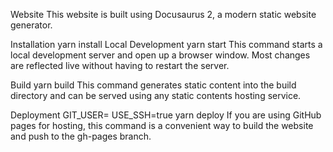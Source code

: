 Website
This website is built using Docusaurus 2, a modern static website generator.

Installation
yarn install
Local Development
yarn start
This command starts a local development server and open up a browser window. Most changes are reflected live without having to restart the server.

Build
yarn build
This command generates static content into the build directory and can be served using any static contents hosting service.

Deployment
GIT_USER=<Your GitHub username> USE_SSH=true yarn deploy
If you are using GitHub pages for hosting, this command is a convenient way to build the website and push to the gh-pages branch.